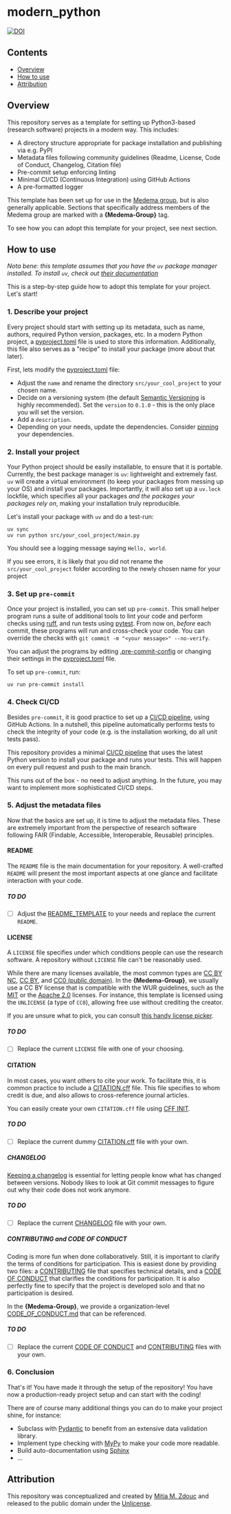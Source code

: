 modern_python
=========

[![DOI](https://zenodo.org/badge/DOI/10.5281/zenodo.12684157.svg)](https://doi.org/10.5281/zenodo.12684157)


Contents
-----------------
- [Overview](#overview)
- [How to use](#how-to-use)
- [Attribution](#attribution)

## Overview

This repository serves as a template for setting up Python3-based (research software) projects in a modern way. This includes:

- A directory structure appropriate for package installation and publishing via e.g. PyPI
- Metadata files following community guidelines (Readme, License, Code of Conduct, Changelog, Citation file)
- Pre-commit setup enforcing linting
- Minimal CI/CD (Continuous Integration) using GitHub Actions
- A pre-formatted logger

This template has been set up for use in the [Medema group](https://github.com/medema-group), but is also generally applicable.
Sections that specifically address members of the Medema group are marked with a **{Medema-Group}** tag.

To see how you can adopt this template for your project, see next section.

## How to use

*Nota bene: this template assumes that you have the `uv` package manager installed. To install `uv`, check out [their documentation](https://docs.astral.sh/uv/getting-started/installation/)*

This is a step-by-step guide how to adopt this template for your project. Let's start!

### 1. Describe your project

Every project should start with setting up its metadata, such as name, authors, required Python version, packages, etc.
In a modern Python project, a [pyproject.toml](./pyproject.toml) file is used to store this information. 
Additionally, this file also serves as a "recipe" to install your package (more about that later).

First, lets modify the [pyproject.toml](./pyproject.toml) file:

- Adjust the `name` and rename the directory `src/your_cool_project` to your chosen name.
- Decide on a versioning system (the default [Semantic Versioning](https://semver.org/) is highly recommended). Set the `version` to `0.1.0` - this is the only place you will set the version.
- Add a `description`.
- Depending on your needs, update the dependencies. Consider [pinning](https://packaging.python.org/en/latest/guides/writing-pyproject-toml/) your dependencies.

### 2. Install your project

Your Python project should be easily installable, to ensure that it is portable. 
Currently, the best package manager is `uv`: lightweight and extremely fast. 
`uv` will create a virtual environment (to keep your packages from messing up your OS) and install your packages.
Importantly, it will also set up a `uv.lock` lockfile, which specifies all your packages *and the packages your packages rely on*, making your installation truly reproducible. 

Let's install your package with `uv` and do a test-run:

```commandline
uv sync
uv run python src/your_cool_project/main.py
```

You should see a logging message saying `Hello, world`.

If you see errors, it is likely that you did not rename the `src/your_cool_project` folder according to the newly chosen name for your project

### 3. Set up `pre-commit`

Once your project is installed, you can set up `pre-commit`. 
This small helper program runs a suite of additional tools to lint your code and perform checks using [ruff](https://docs.astral.sh/ruff/), and run tests using [pytest](https://docs.pytest.org/en/stable/).
From now on, *before* each commit, these programs will run and cross-check your code.
You can override the checks with `git commit -m "<your message>" --no-verify`.

You can adjust the programs by editing [.pre-commit-config](./.pre-commit-config.yaml) or changing their settings in the [pyproject.toml](./pyproject.toml) file.

To set up `pre-commit`, run:

```commandline
uv run pre-commit install
```

### 4. Check CI/CD

Besides `pre-commit`, it is good practice to set up a [CI/CD pipeline](https://en.wikipedia.org/wiki/CI/CD), using GitHub Actions.
In a nutshell, this pipeline automatically performs tests to check the integrity of your code (e.g. is the installation working, do all unit tests pass).

This repository provides a minimal [CI/CD pipeline](.github/cicd.yml) that uses the latest Python version to install your package and runs your tests. 
This will happen on every pull request and push to the main branch.

This runs out of the box - no need to adjust anything. 
In the future, you may want to implement more sophisticated CI/CD steps.

### 5. Adjust the metadata files

Now that the basics are set up, it is time to adjust the metadata files. 
These are extremely important from the perspective of research software following FAIR (Findable, Accessible, Interoperable, Reusable) principles.

#### README

The `README` file is the main documentation for your repository.
A well-crafted `README` will present the most important aspects at one glance and facilitate interaction with your code.

##### TO DO

- [ ] Adjust the [README_TEMPLATE](./README_TEMPLATE.md) to your needs and replace the current `README`.

#### LICENSE

A `LICENSE` file specifies under which conditions people can use the research software. 
A repository without `LICENSE` file can't be reasonably used.

While there are many licenses available, the most common types are [CC BY NC](https://creativecommons.org/licenses/by-nc/4.0/deed), [CC BY](https://creativecommons.org/licenses/by/4.0/deed.en), and [CC0 (public domain)](https://creativecommons.org/public-domain/cc0/).
In the **{Medema-Group}**, we usually use a CC BY license that is compatible with the WUR guidelines, such as the [MIT](https://opensource.org/license/mit) or the [Apache 2.0](https://opensource.org/license/apache-2-0) licenses.
For instance, this template is licensed using the `UNLICENSE` (a type of `CC0`), allowing free use without crediting the creator.

If you are unsure what to pick, you can consult [this handy license picker](https://creativecommons.org/chooser/).

##### TO DO

- [ ] Replace the current `LICENSE` file with one of your choosing.

#### CITATION

In most cases, you want others to cite your work. 
To facilitate this, it is common practice to include a [CITATION.cff](./CITATION.cff) file.
This file specifies to whom credit is due, and also allows to cross-reference journal articles.

You can easily create your own `CITATION.cff` file using [CFF INIT](https://citation-file-format.github.io/cff-initializer-javascript/#/).

##### TO DO

- [ ] Replace the current dummy [CITATION.cff](CITATION.cff) file with your own.

##### CHANGELOG

[Keeping a changelog](https://keepachangelog.com/en/1.1.0/) is essential for letting people know what has changed between versions.
Nobody likes to look at Git commit messages to figure out why their code does not work anymore.

##### TO DO

- [ ] Replace the current [CHANGELOG](CHANGELOG.md) file with your own.

##### CONTRIBUTING and CODE OF CONDUCT

Coding is more fun when done collaboratively. 
Still, it is important to clarify the terms of conditions for participation. 
This is easiest done by providing two files: a [CONTRIBUTING](CONTRIBUTING.md) file that specifies technical details, and a [CODE OF CONDUCT](CODE_OF_CONDUCT.md) that clarifies the conditions for participation.
It is also perfectly fine to specify that the project is developed solo and that no participation is desired.

In the **{Medema-Group}**, we provide a organization-level [CODE_OF_CONDUCT.md](https://github.com/medema-group/.github/blob/main/CODE_OF_CONDUCT.md) that can be referenced.

##### TO DO

- [ ] Replace the current [CODE OF CONDUCT](CODE_OF_CONDUCT.md) and [CONTRIBUTING](CONTRIBUTING.md) files with your own.


### 6. Conclusion

That's it! You have made it through the setup of the repository!
You have now a production-ready project setup and can start with the coding!

There are of course many additional things you can do to make your project shine, for instance:

- Subclass with [Pydantic](https://docs.pydantic.dev/latest/) to benefit from an extensive data validation library.
- Implement type checking with [MyPy](https://mypy-lang.org/) to make your code more readable.
- Build auto-documentation using [Sphinx](https://www.sphinx-doc.org/en/master/)
- ...

## Attribution

This repository was conceptualized and created by [Mitja M. Zdouc](https://mmzdouc.github.io/) and released to the public domain under the [Unlicense](LICENSE).

